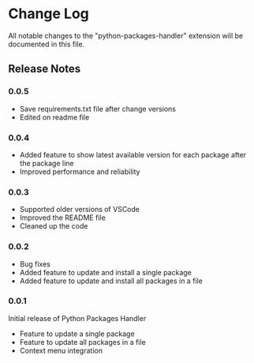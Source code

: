 # Change Log

All notable changes to the "python-packages-handler" extension will be documented in this file.

## Release Notes

### 0.0.5
- Save requirements.txt file after change versions
- Edited on readme file

### 0.0.4
- Added feature to show latest available version for each package after the package line
- Improved performance and reliability

### 0.0.3
- Supported older versions of VSCode
- Improved the README file
- Cleaned up the code

### 0.0.2
- Bug fixes
- Added feature to update and install a single package
- Added feature to update and install all packages in a file

### 0.0.1
Initial release of Python Packages Handler
- Feature to update a single package
- Feature to update all packages in a file
- Context menu integration
